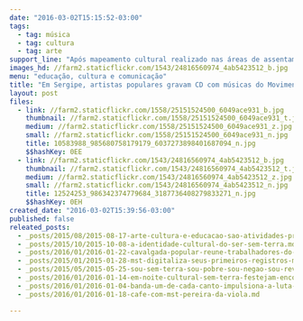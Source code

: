 ```yaml
---
date: "2016-03-02T15:15:52-03:00"
tags:
  - tag: música
  - tag: cultura
  - tag: arte
support_line: "Após mapeamento cultural realizado nas áreas de assentamento em todo o estado, notou-se uma vasta manifestação cultural. "
images_hd: //farm2.staticflickr.com/1543/24816560974_4ab5423512_b.jpg
menu: "educação, cultura e comunicação"
title: "Em Sergipe, artistas populares gravam CD com músicas do Movimento "
layout: post
files:
  - link: //farm2.staticflickr.com/1558/25151524500_6049ace931_b.jpg
    thumbnail: //farm2.staticflickr.com/1558/25151524500_6049ace931_t.jpg
    medium: //farm2.staticflickr.com/1558/25151524500_6049ace931_z.jpg
    small: //farm2.staticflickr.com/1558/25151524500_6049ace931_n.jpg
    title: 10583988_985680758179179_6037273898401687094_n.jpg
    $$hashKey: 0EE
  - link: //farm2.staticflickr.com/1543/24816560974_4ab5423512_b.jpg
    thumbnail: //farm2.staticflickr.com/1543/24816560974_4ab5423512_t.jpg
    medium: //farm2.staticflickr.com/1543/24816560974_4ab5423512_z.jpg
    small: //farm2.staticflickr.com/1543/24816560974_4ab5423512_n.jpg
    title: 12524253_986342374779684_3187736408279833271_n.jpg
    $$hashKey: 0EH
created_date: "2016-03-02T15:39:56-03:00"
published: false
releated_posts:
  - _posts/2015/08/2015-08-17-arte-cultura-e-educacao-sao-atividades-protagonizadas-pela-juventude-no-norte-na-ba.md
  - _posts/2015/10/2015-10-08-a-identidade-cultural-do-ser-sem-terra.md
  - _posts/2016/01/2016-01-22-cavalgada-popular-reune-trabalhadores-do-campo-e-da-cidade-na-ba.md
  - _posts/2015/01/2015-01-28-mst-digitaliza-seus-primeiros-registros-musicais.md
  - _posts/2015/05/2015-05-25-sou-sem-terra-sou-pobre-sou-negao-sou-revolucao.md
  - _posts/2016/01/2016-01-14-em-noite-cultural-sem-terra-festejam-encontro-estadual-na-bahia.md
  - _posts/2016/01/2016-01-04-banda-um-de-cada-canto-impulsiona-a-luta-na-bahia.md
  - _posts/2016/01/2016-01-18-cafe-com-mst-pereira-da-viola.md

---
```

<p>&nbsp;</p>

<p>&nbsp;</p>

<p>&nbsp;</p>
